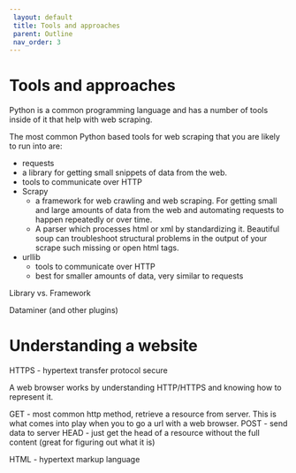 ```yaml
---
 layout: default
 title: Tools and approaches
 parent: Outline
 nav_order: 3
---
```

# Tools and approaches

Python is a common programming language and has a number of tools inside of it that help with web scraping.

The most common Python based tools for web scraping that you are likely to run into are:
* requests
 * a library for getting small snippets of data from the web.
 * tools to communicate over HTTP
* Scrapy
  * a framework for web crawling and web scraping. For getting small and large amounts of data from the web and automating requests to happen repeatedly or over time.
  * A parser which processes html or xml by standardizing it. Beautiful soup can troubleshoot structural problems in the output of your scrape such missing or open html tags.
* urllib
  * tools to communicate over HTTP
  * best for smaller amounts of data, very similar to requests

Library vs. Framework

Dataminer (and other plugins)

# Understanding a website

HTTPS - hypertext transfer protocol secure

A web browser works by understanding HTTP/HTTPS and knowing how to represent it.

GET - most common http method, retrieve a resource from server. This is what comes into play when you to go a url with a web browser.
POST - send data to server
HEAD - just get the head of a resource without the full content (great for figuring out what it is)

HTML - hypertext markup language
